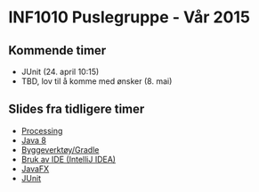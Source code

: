 # INF1010 Puslegruppe - Vår 2015

## Kommende timer

- JUnit (24. april 10:15)
- TBD, lov til å komme med ønsker (8. mai)

## Slides fra tidligere timer
- [Processing](http://slides.com/evestera/inf1010-processing/)
- [Java 8](http://slides.com/evestera/inf1010-java8-pusle/)
- [Byggeverktøy/Gradle](http://slides.com/evestera/bygge-java)
- [Bruk av IDE (IntelliJ IDEA)](http://slides.com/evestera/java-ide/)
- [JavaFX](http://slides.com/evestera/javafx/)
- [JUnit](http://slides.com/evestera/junit/)
